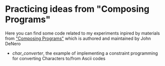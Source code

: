 # Practicing ideas from "Composing Programs"

Here you can find some code related to my experiments inpired by  materials from ["Composing Programs"](https://composingprograms.com) which is authored and maintained by John DeNero

* *char_converter*, the example of implementing a constraint programming for converting Characters to/from Ascii codes
